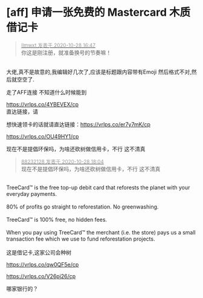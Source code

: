 # [aff] 申请一张免费的 Mastercard 木质借记卡


<div class="quote"><blockquote><font size="2"><a href="https://www.hostloc.com/forum.php?mod=redirect&amp;goto=findpost&amp;pid=9364779&amp;ptid=759458" target="_blank"><font color="#999999">llmwxt 发表于 2020-10-28 16:47</font></a></font><br />
你这是刚注册，就准备换号的节奏嘛！</blockquote></div><br />
大佬,真不是故意的,我编辑好几次了,应该是标题跟内容带有Emoji 然后格式不对,然后就空空了.<img src="static/image/smiley/default/cry.gif" smilieid="4" border="0" alt="" />

走了AFF连接 不知道什么时候能到

https://vrlps.co/4YBEVEX/cp<br />
直达链接，请

想快速领卡的话就请直达链接：https://vrlps.co/er7y7mK/cp

https://vrlps.co/OU49HY1/cp

现在不是提倡环保吗，为啥还砍树做信用卡，不行 这不清真

<div class="quote"><blockquote><font size="2"><a href="https://www.hostloc.com/forum.php?mod=redirect&amp;goto=findpost&amp;pid=9365334&amp;ptid=759458" target="_blank"><font color="#999999">88232128 发表于 2020-10-28 18:04</font></a></font><br />
现在不是提倡环保吗，为啥还砍树做信用卡，不行 这不清真</blockquote></div><br />
TreeCard™ is the free top-up debit card that reforests the planet with your everyday payments.<br />
<br />
80% of profits go straight to reforestation. No greenwashing.<br />
<br />
TreeCard™ is 100% free, no hidden fees.<br />
<br />
When you pay using TreeCard™ the merchant (i.e. the store) pays us a small transaction fee which we use to fund reforestation projects.<br />
<br />
这是借记卡,这家公司会种树<br />


https://vrlps.co/qw0QF5e/cp

https://vrlps.co/V26pj26/cp

哪家银行的？
